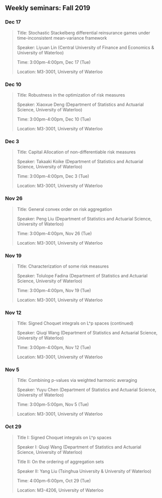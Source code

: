 ## Weekly seminars: Fall 2019


### Dec 17


> Title: Stochastic Stackelberg differential reinsurance games under time-inconsistent mean-variance framework
>
> Speaker: Liyuan Lin (Central University of Finance and Economics & University of Waterloo)
> 
> Time: 3:00pm-4:00pm, Dec 17 (Tue)
>
> Location: M3-3001, University of Waterloo


### Dec 10

> Title: Robustness in the optimization of risk measures
>
> Speaker: Xiaoxue Deng (Department of Statistics and Actuarial Science, University of Waterloo)
>
> Time: 3:00pm-4:00pm, Dec 10 (Tue)
>
> Location: M3-3001, University of Waterloo


### Dec 3

> Title: Capital Allocation of non-differentiable risk measures
>
> Speaker: Takaaki Koike (Department of Statistics and Actuarial Science, University of Waterloo)
>
> Time: 3:00pm-4:00pm, Dec 3 (Tue)
>
> Location: M3-3001, University of Waterloo


### Nov 26

> Title: General convex order on risk aggregation
>
> Speaker: Peng Liu (Department of Statistics and Actuarial Science, University of Waterloo)
>
> Time: 3:00pm-4:00pm, Nov 26 (Tue)
>
> Location: M3-3001, University of Waterloo


### Nov 19

> Title: Characterization of some risk measures
>
> Speaker: Tolulope Fadina (Department of Statistics and Actuarial Science, University of Waterloo)
>
> Time: 3:00pm-4:00pm, Nov 19 (Tue)
>
> Location: M3-3001, University of Waterloo


### Nov 12

> Title: Signed Choquet integrals on L^p spaces (continued)
> 
> Speaker: Qiuqi Wang (Department of Statistics and Actuarial Science, University of Waterloo)
>
> Time: 3:00pm-4:00pm, Nov 12 (Tue)
> 
> Location: M3-3001, University of Waterloo


### Nov 5

> Title: Combining p-values via weighted harmonic averaging
>
> Speaker: Yuyu Chen (Department of Statistics and Actuarial Science, University of Waterloo)
> 
> Time: 3:00pm-5:00pm, Nov 5 (Tue)
>
> Location: M3-3001, University of Waterloo


### Oct 29

> Title I: Signed Choquet integrals on L^p spaces 
>
> Speaker I: Qiuqi Wang (Department of Statistics and Actuarial Science, University of Waterloo)  
>
> Title II: On the ordering of aggregation sets
>
> Speaker II: Yang Liu (Tsinghua University & University of Waterloo)
> 
> Time: 4:00pm-6:00pm, Oct 29 (Tue)
>
> Location: M3-4206, University of Waterloo
